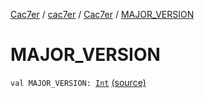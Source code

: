 [Cac7er](../../index.md) / [cac7er](../index.md) / [Cac7er](index.md) / [MAJOR_VERSION](./-m-a-j-o-r_-v-e-r-s-i-o-n.md)

# MAJOR_VERSION

`val MAJOR_VERSION: `[`Int`](https://kotlinlang.org/api/latest/jvm/stdlib/kotlin/-int/index.html) [(source)](http://2wiqua.wcaokaze.com/gitbucket/wcaokaze/Cac7er/blob/master/src/main/java/cac7er/Cac7er.kt#L60)